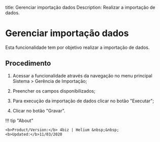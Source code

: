 title: Gerenciar importação dados
Description: Realizar a importação de dados.
# Gerenciar importação dados

Esta funcionalidade tem por objetivo realizar a importação de dados.

Procedimento
----------------

1.  Acessar a funcionalidade através da navegação no menu principal Sistema \>
    Gerência de Importação;

2.  Preencher os campos disponibilizados;

3.  Para execução da importação de dados clicar no botão "Executar";

4.  Clicar no botão "Gravar".


!!! tip "About"

    <b>Product/Version:</b> 4biz | Helium &nbsp;&nbsp;
    <b>Updated:</b>11/03/2020

